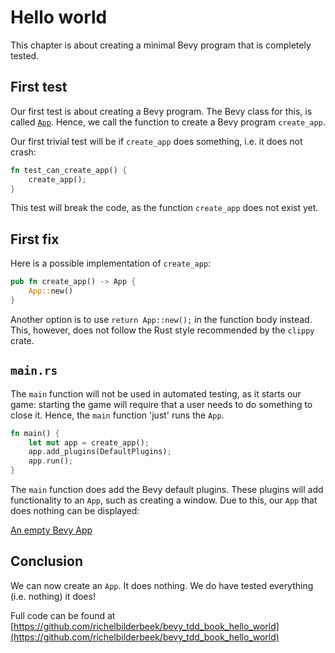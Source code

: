 # Hello world

This chapter is about creating a minimal Bevy program that is completely tested.

## First test

Our first test is about creating a Bevy program.
The Bevy class for this, is called [`App`](https://docs.rs/bevy/latest/bevy/app/struct.App.html).
Hence, we call the function to create a Bevy program `create_app`.

Our first trivial test will be if `create_app` does something, 
i.e. it does not crash:

```rust
fn test_can_create_app() {
    create_app();
}
```

This test will break the code, as the function `create_app` does not exist yet.

## First fix

Here is a possible implementation of `create_app`:

```rust
pub fn create_app() -> App {
    App::new()
}
```

Another option is to use `return App::new();` in the function body instead.
This, however, does not follow the Rust style recommended by the `clippy`
crate.

## `main.rs`

The `main` function will not be used in automated testing,
as it starts our game: starting the game
will require that a user needs to do something to close it.
Hence, the `main` function 'just' runs the `App`.

```rust
fn main() {
    let mut app = create_app();
    app.add_plugins(DefaultPlugins);
    app.run();
}
```

The `main` function does add the Bevy default plugins. 
These plugins will add functionality to an `App`, such
as creating a window.
Due to this, our `App` that does nothing can be displayed:

[An empty Bevy App](hello_world.md)

## Conclusion

We can now create an `App`. It does nothing.
We do have tested everything (i.e. nothing) it does!

Full code can be found at [https://github.com/richelbilderbeek/bevy_tdd_book_hello_world](https://github.com/richelbilderbeek/bevy_tdd_book_hello_world)
